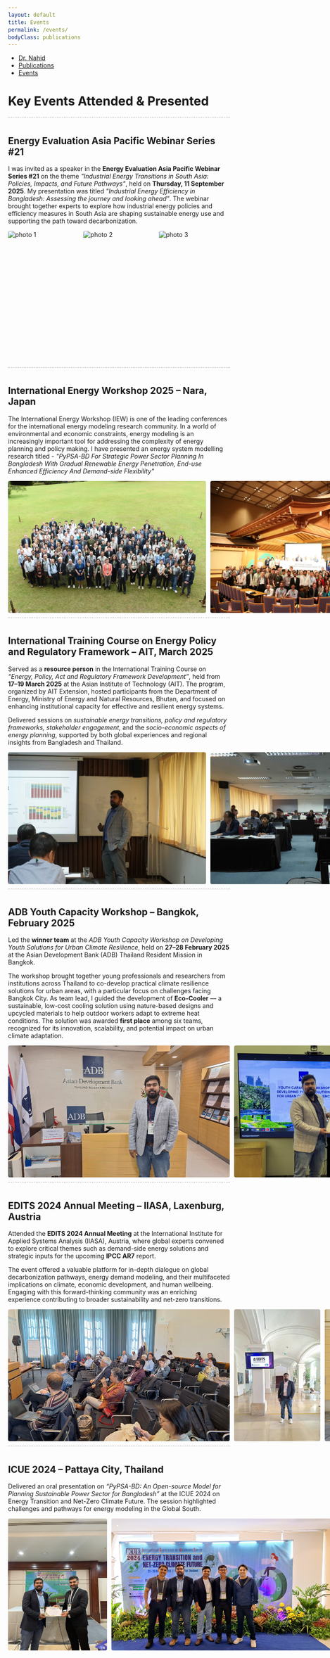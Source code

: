 ```yaml
---
layout: default
title: Events
permalink: /events/
bodyClass: publications
---
```


<!-- TOP NAVIGATION -->
<nav class="top-nav">
  <ul>
    <li><a href="/">Dr. Nahid</a></li>
    <li><a href="/publications/">Publications</a></li>
    <li><a href="/events/">Events</a></li>
    
  </ul>
</nav> 

<h1>Key Events Attended & Presented</h1>

<!-- EVENT 2 -->
<div style="border-top: 2px dotted #ccc; padding: 10px 0;;">
  <h2>Energy Evaluation Asia Pacific Webinar Series #21</h2>
  <p>
    I was invited as a speaker in the <strong>Energy Evaluation Asia Pacific Webinar Series #21</strong> on the theme 
    <em>"Industrial Energy Transitions in South Asia: Policies, Impacts, and Future Pathways"</em>, held on 
    <strong>Thursday, 11 September 2025</strong>. 
    My presentation was titled <em>"Industrial Energy Efficiency in Bangladesh: Assessing the journey and looking ahead"</em>. 
    The webinar brought together experts to explore how industrial energy policies and efficiency measures in South Asia 
    are shaping sustainable energy use and supporting the path toward decarbonization.
  </p>

  <div style="display: flex; gap: 10px;">
    <img src="/Image/Webinar/1.png" alt="photo 1" style="flex: 1; height: 300px; object-fit: cover; border-radius: 4px;">
    <img src="/Image/Webinar/Picture1.png" alt="photo 2" style="flex: 1; height: 300px; object-fit: cover; border-radius: 4px;">
    <img src="/Image/Webinar/12.jpg" alt="photo 3" style="flex: 1; height: 300px; object-fit: cover; border-radius: 4px;">
  </div>
</div>

<!-- EVENT 1 -->
<div style="border-top: 2px dotted #ccc; padding: 10px 0;;">
  <h2>International Energy Workshop 2025 – Nara, Japan</h2>
  <p>
    The International Energy Workshop (IEW) is one of the leading conferences for the international energy modeling research community. In a world of environmental and economic constraints, energy modeling is an increasingly important tool for addressing the complexity of energy planning and policy making. I have presented an energy system modelling research titled - <em> "PyPSA-BD For Strategic Power Sector Planning In Bangladesh With Gradual Renewable Energy Penetration, End-use Enhanced Efficiency And Demand-side Flexibility" </em>
  </p>

  <div style="display: flex; gap: 10px;">
    <img src="/Image/IEW 2025/IEW1.jpg" alt="Photo 1" style="flex: 1; height: 300px; object-fit: cover; border-radius: 4px;">
    <img src="/Image/IEW 2025/IEW 2.jpg" alt="Photo 2" style="flex: 1; height: 300px; object-fit: cover; border-radius: 4px;">
    <img src="/Image/IEW 2025/IEW 4.jpg" alt="Photo 4" style="flex: 1; height: 300px; object-fit: cover; border-radius: 4px;">
  </div>
</div>

<!-- EVENT 2-->
<div style="border-top: 2px dotted #ccc; padding: 10px 0; ">
  <h2>International Training Course on Energy Policy and Regulatory Framework – AIT, March 2025</h2>
  <p>
    Served as a <strong>resource person</strong> in the International Training Course on 
    <em>“Energy, Policy, Act and Regulatory Framework Development”</em>, held from 
    <strong>17–19 March 2025</strong> at the Asian Institute of Technology (AIT). 
    The program, organized by AIT Extension, hosted participants from the 
    Department of Energy, Ministry of Energy and Natural Resources, Bhutan, 
    and focused on enhancing institutional capacity for effective and resilient energy systems.
  </p>
  <p>
    Delivered sessions on <em>sustainable energy transitions, policy and regulatory frameworks, stakeholder engagement,</em> 
    and the <em>socio-economic aspects of energy planning</em>, supported by both global experiences and 
    regional insights from Bangladesh and Thailand. 
  </p>

  <div style="display: flex; gap: 10px;">
    <img src="/Image/Training/1_11zon.jpg" alt="ICUE Stage" style="flex: 1; height: 300px; object-fit: cover; border-radius: 4px;">
    <img src="/Image/Training/2_11zon.jpg" alt="Poster Session" style="flex: 1; height: 300px; object-fit: cover; border-radius: 4px;">
    <img src="/Image/Training/3_11zon.jpg" alt="Panelists" style="flex: 1; height: 300px; object-fit: cover; border-radius: 4px;">
  </div>
  
</div>

<!-- EVENT 3-->
<div style="border-top: 2px dotted #ccc; padding: 10px 0;">
  <h2>ADB Youth Capacity Workshop – Bangkok, February 2025</h2>
  <p>
    Led the <strong>winner team</strong> at the <em>ADB Youth Capacity Workshop on Developing Youth Solutions for Urban Climate Resilience</em>, held on 
    <strong>27–28 February 2025</strong> at the Asian Development Bank (ADB) Thailand Resident Mission in Bangkok.
  </p>
  <p>
    The workshop brought together young professionals and researchers from institutions across Thailand to co-develop 
    practical climate resilience solutions for urban areas, with a particular focus on challenges facing Bangkok City. 
    As team lead, I guided the development of <strong>Eco-Cooler</strong> — a sustainable, low-cost cooling solution using 
    nature-based designs and upcycled materials to help outdoor workers adapt to extreme heat conditions. The solution was awarded <strong>first place</strong> 
    among six teams, recognized for its innovation, scalability, 
    and potential impact on urban climate adaptation. 
  </p>

  <div style="display: flex; gap: 10px; width: 100%;">
    <img src="/Image/ADB/1.jpg" alt="Team Presentation" style="flex: 1; height: 300px; object-fit: cover; border-radius: 4px;">
    <img src="/Image/ADB/2.jpg" alt="Team Presentation" style="flex: 1; height: 300px; object-fit: cover; border-radius: 4px;">
    <img src="/Image/ADB/3.JPG" alt="Team Presentation" style="flex: 1; height: 300px; object-fit: cover; border-radius: 4px;">
  </div>
</div>

<!-- EVENT 5 -->
<!-- EVENT -->
<div style="border-top: 2px dotted #ccc; padding: 10px 0; ">
  <h2>EDITS 2024 Annual Meeting – IIASA, Laxenburg, Austria</h2>
  <p>
    Attended the <strong>EDITS 2024 Annual Meeting</strong> at the International Institute for Applied Systems Analysis (IIASA), Austria, where global experts convened to explore critical themes such as demand-side energy solutions and strategic inputs for the upcoming <strong>IPCC AR7</strong> report.
  </p>
  <p>
    The event offered a valuable platform for in-depth dialogue on global decarbonization pathways, energy demand modeling, and their multifaceted implications on climate, economic development, and human wellbeing. Engaging with this forward-thinking community was an enriching experience contributing to broader sustainability and net-zero transitions.
  </p>

  <div style="display: flex; gap: 10px; width: 100%;">
    <img src="/Image/EDITS24/2.jpg" alt="EDITS Group Session" style="flex: 1; height: 300px; object-fit: cover; border-radius: 4px;">
    <img src="/Image/EDITS24/3.jpg" alt="EDITS Group Session" style="flex: 1; height: 300px; object-fit: cover; border-radius: 4px;">
    <img src="/Image/EDITS24/4.jpg" alt="EDITS Group Session" style="flex: 1; height: 300px; object-fit: cover; border-radius: 4px;">
  </div>
</div>


<!-- EVENT 4 -->
<div style="border-top: 2px dotted #ccc; padding: 10px 0;">
  <h2>ICUE 2024 – Pattaya City, Thailand</h2>
  <p>
    Delivered an oral presentation on <em>“PyPSA-BD: An Open-source Model for Planning Sustainable Power Sector for Bangladesh”</em> at the ICUE 2024 on Energy Transition and Net-Zero Climate Future. The session highlighted challenges and pathways for energy modeling in the Global South.
  </p>

  <div style="display: flex; gap: 10px;">
    <img src="/Image/ICUE/2.JPG" alt="ICUE Stage" style="flex: 1; height: 300px; object-fit: cover; border-radius: 4px;">
    <img src="/Image/ICUE/20241023_152352.jpg" alt="Poster Session" style="flex: 1; height: 300px; object-fit: cover; border-radius: 4px;">
    <img src="/Image/ICUE/20241023_152412.jpg" alt="Panelists" style="flex: 1; height: 300px; object-fit: cover; border-radius: 4px;">
  </div>
</div>



